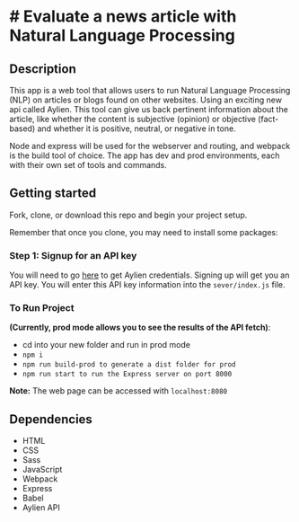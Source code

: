 # # Evaluate a news article with Natural Language Processing

## Description

This app is a web tool that allows users to run Natural Language Processing (NLP) on articles or blogs found on other websites. Using an exciting new api called Aylien. This tool can give us back pertinent information about the article, like whether the content is subjective (opinion) or objective (fact-based) and whether it is positive, neutral, or negative in tone.

Node and express will be used for the webserver and routing, and webpack is the build tool of choice. The app has dev and prod environments, each with their own set of tools and commands.

## Getting started

Fork, clone, or download this repo and begin your project setup.

Remember that once you clone, you may need to install some packages:

### Step 1: Signup for an API key

You will need to go [here](https://developer.aylien.com/signup) to get Aylien credentials. Signing up will get you an API key. You will enter this API key information into the `sever/index.js` file.

### To Run Project

**(Currently, prod mode allows you to see the results of the API fetch)**:
- cd into your new folder and run in prod mode 
- `npm i`
- `npm run build-prod to generate a dist folder for prod`
- `npm run start to run the Express server on port 8000`

**Note:** The web page can be accessed with `localhost:8080`

## Dependencies

* HTML
* CSS
* Sass
* JavaScript
* Webpack
* Express
* Babel
* Aylien API
